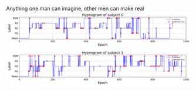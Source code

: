 Anything one man can imagine, other men can make real
![image](asset/图片3.png)
![image](asset/图片4.png)
